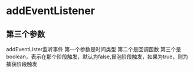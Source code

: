 # addEventListener
## 第三个参数
addEventLister监听事件
第一个参数是时间类型
第二个是回调函数
第三个是boolean，表示在那个阶段触发，默认为false,冒泡阶段触发，如果为true，则为捕获阶段触发